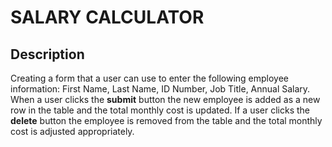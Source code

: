 # SALARY CALCULATOR

## Description

Creating a form that a user can use to enter the following employee information: First Name, Last Name, ID Number, Job Title, Annual Salary. When a user clicks the **submit** button the new employee is added as a new row in the table and the total monthly cost is updated. If a user clicks the **delete** button the employee is removed from the table and the total monthly cost is adjusted appropriately.

<!-- Your project description goes here. What problem did you solve? How did you solve it? -->

<!-- Additional README details can be found [here](https://github.com/PrimeAcademy/readme-template/blob/master/README.md). -->
